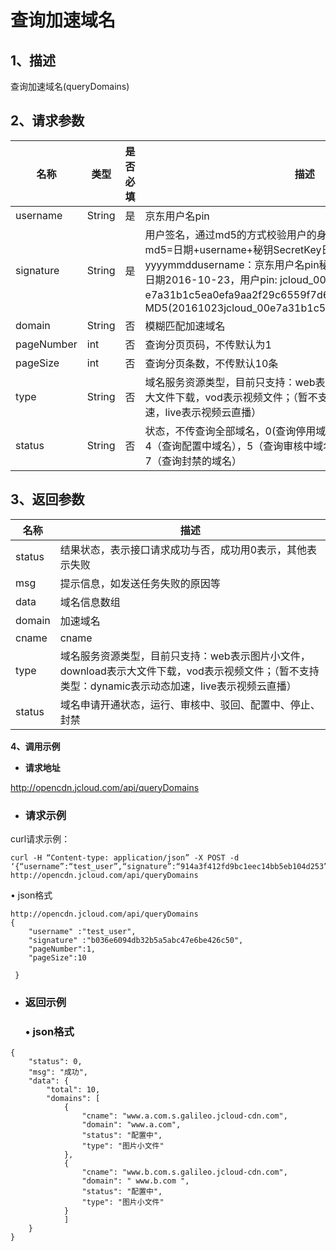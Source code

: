 # **查询加速域名**

## **1、描述**

查询加速域名(queryDomains)

## **2、请求参数**

| **名称**   | **类型** | **是否必填** | **描述**                                                     |
| ---------- | -------- | ------------ | ------------------------------------------------------------ |
| username   | String   | 是           | 京东用户名pin                                                |
| signature  | String   | 是           | 用户签名，通过md5的方式校验用户的身份信息，保障信息安全。  md5=日期+username+秘钥SecretKey日期：格式为 yyyymmddusername：京东用户名pin秘钥：双方约定示例：比如当前日期2016-10-23，用户pin: jcloud_00 ,用户秘钥SecretKey   ：e7a31b1c5ea0efa9aa2f29c6559f7d61那签名为MD5(20161023jcloud_00e7a31b1c5ea0efa9aa2f29c6559f7d61) |
| domain     | String   | 否           | 模糊匹配加速域名                                             |
| pageNumber | int      | 否           | 查询分页页码，不传默认为1                                    |
| pageSize   | int      | 否           | 查询分页条数，不传默认10条                                   |
| type       | String   | 否           | 域名服务资源类型，目前只支持：web表示图片小文件，download表示大文件下载，vod表示视频文件；（暂不支持类型：dynamic表示动态加速，live表示视频云直播） |
| status     | String   | 否           | 状态，不传查询全部域名，0(查询停用域名)，1（查询运行状态域名），4（查询配置中域名），5（查询审核中域名），6（查询审核驳回域名），7（查询封禁的域名） |

## **3、返回参数**

| **名称** | **描述**                                                     |
| -------- | ------------------------------------------------------------ |
| status   | 结果状态，表示接口请求成功与否，成功用0表示，其他表示失败    |
| msg      | 提示信息，如发送任务失败的原因等                             |
| data     | 域名信息数组                                                 |
| domain   | 加速域名                                                     |
| cname    | cname                                                        |
| type     | 域名服务资源类型，目前只支持：web表示图片小文件，download表示大文件下载，vod表示视频文件；（暂不支持类型：dynamic表示动态加速，live表示视频云直播） |
| status   | 域名申请开通状态，运行、审核中、驳回、配置中、停止、封禁   |

 

**4、调用示例**

- **请求地址**

http://opencdn.jcloud.com/api/queryDomains

- ### **请求示例**

curl请求示例： 

```
curl -H “Content-type: application/json” -X POST -d ‘{“username”:“test_user”,“signature”:“914a3f412fd9bc1eec14bb5eb104d253”,“pageNumber”:1,“pageSize”:10}’ http://opencdn.jcloud.com/api/queryDomains
```

• json格式

```
http://opencdn.jcloud.com/api/queryDomains
{
    "username" :"test_user",
    "signature" :"b036e6094db32b5a5abc47e6be426c50",
    "pageNumber":1,
    "pageSize":10
   
 }
```

- ### **返回示例**

  ### •        json格式

```
{
    "status": 0,
    "msg": "成功",
    "data": {
        "total": 10,
        "domains": [
            {
                "cname": "www.a.com.s.galileo.jcloud-cdn.com",
                "domain": "www.a.com",
                "status": "配置中",
                "type": "图片小文件"
            },
            {
                "cname": "www.b.com.s.galileo.jcloud-cdn.com",
                "domain": " www.b.com ",
                "status": "配置中",
                "type": "图片小文件"
            }
            ]
    }
}
```

 
